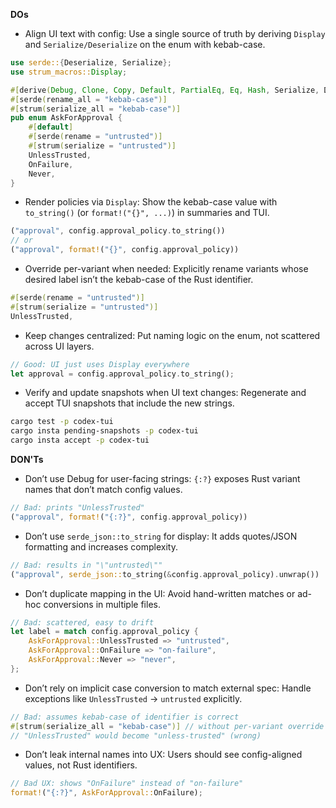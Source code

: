 **DOs**
- Align UI text with config: Use a single source of truth by deriving `Display` and `Serialize/Deserialize` on the enum with kebab-case.
```rust
use serde::{Deserialize, Serialize};
use strum_macros::Display;

#[derive(Debug, Clone, Copy, Default, PartialEq, Eq, Hash, Serialize, Deserialize, Display)]
#[serde(rename_all = "kebab-case")]
#[strum(serialize_all = "kebab-case")]
pub enum AskForApproval {
    #[default]
    #[serde(rename = "untrusted")]
    #[strum(serialize = "untrusted")]
    UnlessTrusted,
    OnFailure,
    Never,
}
```

- Render policies via `Display`: Show the kebab-case value with `to_string()` (or `format!("{}", ...)`) in summaries and TUI.
```rust
("approval", config.approval_policy.to_string())
// or
("approval", format!("{}", config.approval_policy))
```

- Override per-variant when needed: Explicitly rename variants whose desired label isn’t the kebab-case of the Rust identifier.
```rust
#[serde(rename = "untrusted")]
#[strum(serialize = "untrusted")]
UnlessTrusted,
```

- Keep changes centralized: Put naming logic on the enum, not scattered across UI layers.
```rust
// Good: UI just uses Display everywhere
let approval = config.approval_policy.to_string();
```

- Verify and update snapshots when UI text changes: Regenerate and accept TUI snapshots that include the new strings.
```sh
cargo test -p codex-tui
cargo insta pending-snapshots -p codex-tui
cargo insta accept -p codex-tui
```

**DON'Ts**
- Don’t use Debug for user-facing strings: `{:?}` exposes Rust variant names that don’t match config values.
```rust
// Bad: prints "UnlessTrusted"
("approval", format!("{:?}", config.approval_policy))
```

- Don’t use `serde_json::to_string` for display: It adds quotes/JSON formatting and increases complexity.
```rust
// Bad: results in "\"untrusted\""
("approval", serde_json::to_string(&config.approval_policy).unwrap())
```

- Don’t duplicate mapping in the UI: Avoid hand-written matches or ad-hoc conversions in multiple files.
```rust
// Bad: scattered, easy to drift
let label = match config.approval_policy {
    AskForApproval::UnlessTrusted => "untrusted",
    AskForApproval::OnFailure => "on-failure",
    AskForApproval::Never => "never",
};
```

- Don’t rely on implicit case conversion to match external spec: Handle exceptions like `UnlessTrusted` → `untrusted` explicitly.
```rust
// Bad: assumes kebab-case of identifier is correct
#[strum(serialize_all = "kebab-case")] // without per-variant override
// "UnlessTrusted" would become "unless-trusted" (wrong)
```

- Don’t leak internal names into UX: Users should see config-aligned values, not Rust identifiers.
```rust
// Bad UX: shows "OnFailure" instead of "on-failure"
format!("{:?}", AskForApproval::OnFailure);
```
